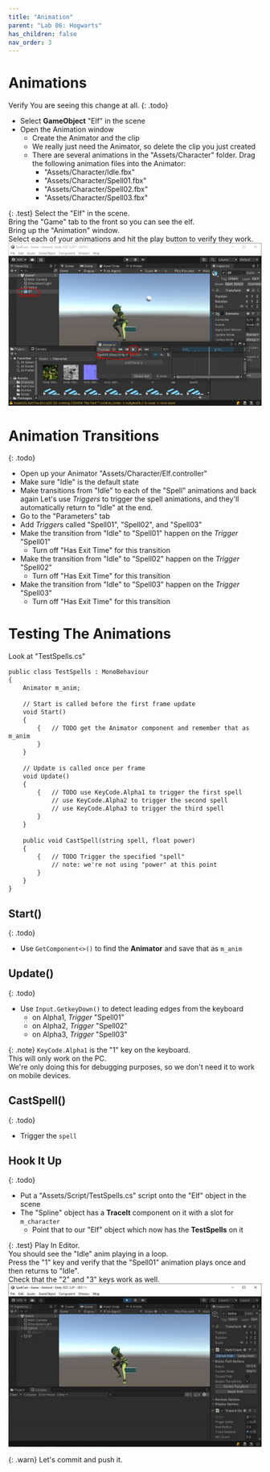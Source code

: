 ```yaml
---
title: "Animation"
parent: "Lab 06: Hogwarts"
has_children: false
nav_order: 3
---
```


# Animations
Verify You are seeing this change at all.
{: .todo}
* Select **GameObject** "Elf" in the scene
* Open the Animation window
	* Create the Animator and the clip
	* We really just need the Animator, so delete the clip you just created
	* There are several animations in the "Assets/Character" folder. Drag the following animation files into the Animator:
		* "Assets/Character/Idle.fbx"
		* "Assets/Character/Spell01.fbx"
		* "Assets/Character/Spell02.fbx"
		* "Assets/Character/Spell03.fbx"

{: .test}
Select the "Elf" in the scene.\
Bring the "Game" tab to the front so you can see the elf.\
Bring up the "Animation" window.\
Select each of your animations and hit the play button to verify they work.
![Animation Test](images/lab06/animtest.jpg "Animation Test")

# Animation Transitions
{: .todo}
* Open up your Animator "Assets/Character/Elf.controller"
* Make sure "Idle" is the default state
* Make transitions from "Idle" to each of the "Spell" animations and back again
Let's use *Triggers* to trigger the spell animations, and they'll automatically return to "Idle" at the end.
* Go to the "Parameters" tab
* Add *Trigger*s called "Spell01", "Spell02", and "Spell03"
* Make the transition from "Idle" to "Spell01" happen on the *Trigger* "Spell01"
	* Turn off "Has Exit Time" for this transition
* Make the transition from "Idle" to "Spell02" happen on the *Trigger* "Spell02"
	* Turn off "Has Exit Time" for this transition
* Make the transition from "Idle" to "Spell03" happen on the *Trigger* "Spell03"
	* Turn off "Has Exit Time" for this transition

# Testing The Animations
Look at "TestSpells.cs"
```
public class TestSpells : MonoBehaviour
{
    Animator m_anim;

    // Start is called before the first frame update
    void Start()
    {
        {   // TODO get the Animator component and remember that as m_anim
        }
    }

    // Update is called once per frame
    void Update()
    {
        {   // TODO use KeyCode.Alpha1 to trigger the first spell
            // use KeyCode.Alpha2 to trigger the second spell
            // use KeyCode.Alpha3 to trigger the third spell
        }
    }

    public void CastSpell(string spell, float power)
    {
        {   // TODO Trigger the specified "spell"
            // note: we're not using "power" at this point
        }
    }
}
```
## Start()
{: .todo}
* Use `GetComponent<>()` to find the **Animator** and save that as `m_anim`

## Update()
{: .todo}
* Use `Input.GetkeyDown()` to detect leading edges from the keyboard
	* on Alpha1, *Trigger* "Spell01"
	* on Alpha2, *Trigger* "Spell02"
	* on Alpha3, *Trigger* "Spell03"

{: .note}
`KeyCode.Alpha1` is the "1" key on the keyboard.\
This will only work on the PC.\
We're only doing this for debugging purposes, so we don't need it to work on mobile devices.

## CastSpell()
{: .todo}
* Trigger the `spell`

## Hook It Up
{: .todo}
* Put a "Assets/Script/TestSpells.cs" script onto the "Elf" object in the scene
* The "Spline" object has a **TraceIt** component on it with a slot for `m_character`
	* Point that to our "Elf" object which now has the **TestSpells** on it

{: .test}
Play In Editor.\
You should see the "Idle" anim playing in a loop.\
Press the "1" key and verify that the "Spell01" animation plays once and then returns to "Idle".\
Check that the "2" and "3" keys work as well.
![Trigger Test](images/lab06/animtest2.jpg "Trigger Test")

{: .warn}
Let's commit and push it.

